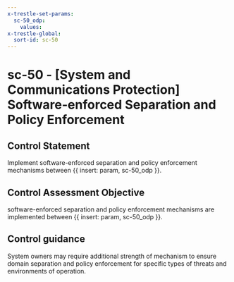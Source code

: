 ```yaml
---
x-trestle-set-params:
  sc-50_odp:
    values:
x-trestle-global:
  sort-id: sc-50
---
```


# sc-50 - \[System and Communications Protection\] Software-enforced Separation and Policy Enforcement

## Control Statement

Implement software-enforced separation and policy enforcement mechanisms between {{ insert: param, sc-50_odp }}.

## Control Assessment Objective

software-enforced separation and policy enforcement mechanisms are implemented between {{ insert: param, sc-50_odp }}.

## Control guidance

System owners may require additional strength of mechanism to ensure domain separation and policy enforcement for specific types of threats and environments of operation.
